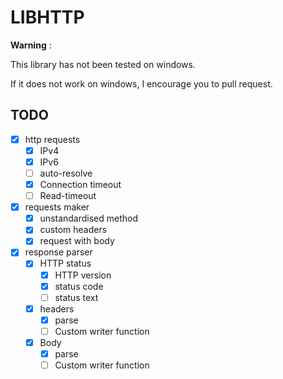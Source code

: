 # LIBHTTP

**Warning** :

This library has not been tested on windows.

If it does not work on windows, I encourage you to pull request.

## TODO

- [X] http requests
	- [X] IPv4
	- [X] IPv6
	- [ ] auto-resolve
	- [X] Connection timeout
	- [ ] Read-timeout
- [X] requests maker
	- [X] unstandardised method
	- [X] custom headers
	- [X] request with body
- [X] response parser
	- [X] HTTP status
		- [X] HTTP version
		- [X] status code
		- [ ] status text
	- [X] headers
		- [X] parse
		- [ ] Custom writer function
	- [X] Body
		- [X] parse
		- [ ] Custom writer function